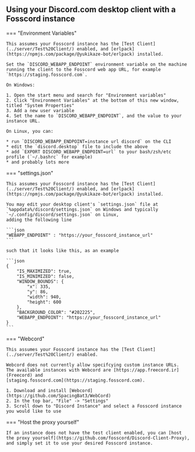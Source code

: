 ## Using your Discord.com desktop client with a Fosscord instance

=== "Environment Variables"

    This assumes your Fosscord instance has the [Test Client](../server/Test%20Client/) enabled, and [erlpack](https://npmjs.com/package/@yukikaze-bot/erlpack) installed.

    Set the `DISCORD_WEBAPP_ENDPOINT` environment variable on the machine running the client to the Fosscord web app URL, for example `https://staging.fosscord.com`.

    On Windows:

    1. Open the start menu and search for "Environment variables"
    2. Click "Environment Variables" at the bottom of this new window, titled "System Properties"
    3. Add a new user variable
    4. Set the name to `DISCORD_WEBAPP_ENDPOINT`, and the value to your instance URL.

    On Linux, you can:

    * run `DISCORD_WEBAPP_ENDPOINT=instance url discord` on the CLI
    * edit the `discord.desktop` file to include the above
    * add `EXPORT DISCORD_WEBAPP_ENDPOINT=url` to your bash/zsh/etc profile (`~/.bashrc` for example)
    * and probably lots more

=== "settings.json"

    This assumes your Fosscord instance has the [Test Client](../server/Test%20Client/) enabled, and [erlpack](https://npmjs.com/package/@yukikaze-bot/erlpack) installed.

    You may edit your desktop client's `settings.json` file at
    `%appdata%/discord/settings.json` on Windows and typically
    `~/.config/discord/settings.json` on Linux,
    adding the following line

    ```json
    "WEBAPP_ENDPOINT" : "https://your_fosscord_instance_url"
    ```

    such that it looks like this, as an example

    ```json
    {
    	"IS_MAXIMIZED": true,
    	"IS_MINIMIZED": false,
    	"WINDOW_BOUNDS": {
    		"x": 335,
    		"y": 86,
    		"width": 940,
    		"height": 600
    	},
    	"BACKGROUND_COLOR": "#202225",
    	"WEBAPP_ENDPOINT": "https://your_fosscord_instance_url"
    }
    ```

=== "Webcord"

    This assumes your Fosscord instance has the [Test Client](../server/Test%20Client/) enabled.

    Webcord does not currently allow specifcying custom instance URLs.
    The available instances with Webcord are [https://app.freecord.ir](Freecord) and
    [staging.fosscord.com](https://staging.fosscord.com).

    1. Download and install [Webcord](https://github.com/SpacingBat3/WebCord)
    2. In the top bar, "File" -> "Settings"
    3. Scroll down to "Discord Instance" and select a Fosscord instance you would like to use

=== "Host the proxy yourself"

    If an instance does not have the test client enabled, you can [host the proxy yourself](https://github.com/fosscord/Discord-Client-Proxy), and simply set it to use your desired Fosscord instance.
